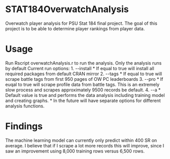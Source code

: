 # STAT184OverwatchAnalysis
Overwatch player analysis for PSU Stat 184 final project. The goal of this project is to be able to determine player rankings from player data.

# Usage
Run Rscript overwatchAnalysis.r to run the analysis. 
Only the analysis runs by default
Current run options:
    1. --install
        * If equal to true will install all required packages from default CRAN mirror
    2. --tags
        * If equal to true will scrape battle tags from first 950 pages of OW PC leaderboards
    3. --pro
        * If euqal to true will scrape profile data from battle tags. This is an extremely slow process and scrapes approximately 9500 records be default.
    4. --a
        * Default value is true and performs the data analysis including training model and creating graphs.
        * In the future will have separate options for different analysis functions.
        
# Findings
The machine learning model can currently only predict within 400 SR on average. I believe that if I scrape a lot more records this will improve, since I saw an improvement using 8,000 training rows versus 6,500 rows.
